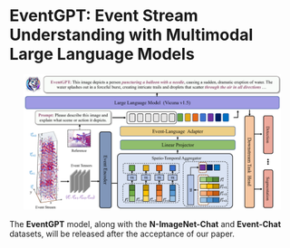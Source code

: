 # EventGPT: Event Stream Understanding with Multimodal Large Language Models
<div align="center">
  <img src="assets/overview.png" width="90%">
</div>


The **EventGPT** model, along with the **N-ImageNet-Chat** and **Event-Chat** datasets, will be released after the acceptance of our paper.



